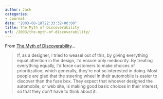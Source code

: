 ```yaml
---
author: Jack
categories:
- Journal
date: "2003-08-18T22:33:32+00:00"
title: The Myth of Discoverability
url: /2003/the-myth-of-discoverability/
---
```


From [The Myth of Discoverability][1]&#8230;
  


> If, as a designer, I tried to weasel out of this, by giving everything equal attention in the design, I'd ensure only mediocrity. By treating everything equally, I'd force customers to make choices of prioritization, which generally, they're not so interested in doing. Most people are glad that the steering wheel in their automobile is easier to discover than the fuse box. They expect that whoever designed the automobile, or web site, is making good basic choices in their interest, so that they don't have to think about it.

 [1]: http://www.uiweb.com/issues/issue26.htm